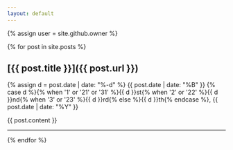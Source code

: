 ```yaml
---
layout: default
---
```


{% assign user = site.github.owner %}

{% for post in site.posts %}

## [{{ post.title }}]({{ post.url }})
{% assign d = post.date | date: "%-d"  %}
{{ post.date | date: "%B" }} {% case d %}{% when '1' or '21' or '31' %}{{ d }}st{% when '2' or '22' %}{{ d }}nd{% when '3' or '23' %}{{ d }}rd{% else %}{{ d }}th{% endcase %}, {{ post.date | date: "%Y" }}

{{ post.content }}
* * *

{% endfor %}